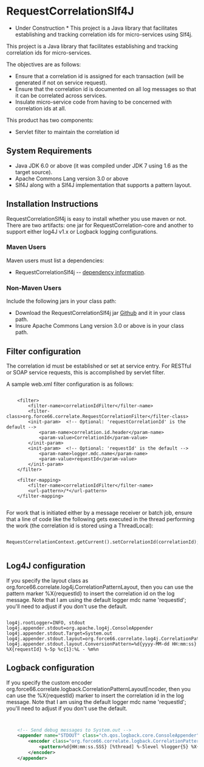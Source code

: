 # RequestCorrelationSlf4J
* Under Construction * This project is a Java library that facilitates establishing and tracking correlation ids for micro-services using Slf4j.

This project is a Java library that facilitates establishing and tracking correlation ids for micro-services.

The objectives are as follows:

* Ensure that a correlation id is assigned for each transaction (will be generated if not on service request).
* Ensure that the correlation id is documented on all log messages so that it can be correlated across services.
* Insulate micro-service code from having to be concerned with correlation ids at all.

This product has two components:

* Servlet filter to maintain the correlation id

System Requirements
-------------------

* Java JDK 6.0 or above (it was compiled under JDK 7 using 1.6 as the target source).
* Apache Commons Lang version 3.0 or above  
* Slf4J along with a Slf4J implementation that supports a pattern layout.  

Installation Instructions  
-------------------------
RequestCorrelationSlf4j is easy to install whether you use maven or not.  There are two artifacts: one jar for RequestCorrelation-core and another to support either log4J v1.x or Logback logging configurations.

### Maven Users  
Maven users must list a dependencies:  
* RequestCorrelationSlf4j -- [dependency information](http://search.maven.org/#search%7Cga%7C1%7Ca%3A%22RequestCorrelation-core%22).  

### Non-Maven Users  
Include the following jars in your class path:  
* Download the RequestCorrelationSlf4j jar [Github](https://github.com/Derek-Ashmore/RequestCorrelationSlf4J/releases) and it in your class path.  
* Insure Apache Commons Lang version 3.0 or above is in your class path.  


Filter configuration
---------------------------
The correlation id must be established or set at service entry.  For RESTful or SOAP service requests, this is accomplished by servlet filter.  

A sample web.xml filter configuration is as follows:
```

	<filter>
		<filter-name>correlationIdFilter</filter-name>
		<filter-class>org.force66.correlate.RequestCorrelationFilter</filter-class>
		<init-param>  <!-- Optional: 'requestCorrelationId' is the default -->
			<param-name>correlation.id.header</param-name>
			<param-value>CorrelationId</param-value>
		</init-param>
		<init-param>  <!-- Optional: 'requestId' is the default -->
			<param-name>logger.mdc.name</param-name>
			<param-value>requestId</param-value>
		</init-param>
	</filter>

	<filter-mapping>
		<filter-name>correlationIdFilter</filter-name>
		<url-pattern>/*</url-pattern>
	</filter-mapping>
	
```

For work that is initiated either by a message receiver or batch job, ensure that a line of code like the following gets executed in the thread performing the work (the correlation id is stored using a ThreadLocal):  
```  

RequestCorrelationContext.getCurrent().setCorrelationId(correlationId);  
	
```

Log4J configuration
--------------------------

If you specify the layout class as org.force66.correlate.log4j.CorrelationPatternLayout, then you
can use the pattern marker %X{requestId} to insert the correlation id on the log message.  Note that
I am using the default logger mdc name 'requestId'; you'll need to adjust if you don't use the default.

```

log4j.rootLogger=INFO, stdout
log4j.appender.stdout=org.apache.log4j.ConsoleAppender
log4j.appender.stdout.Target=System.out
log4j.appender.stdout.layout=org.force66.correlate.log4j.CorrelationPatternLayout
log4j.appender.stdout.layout.ConversionPattern=%d{yyyy-MM-dd HH:mm:ss} %X{requestId} %-5p %c{1}:%L - %m%n

```


Logback configuration
---------------------
If you specify the custom encoder org.force66.correlate.logback.CorrelationPatternLayoutEncoder,
then you can use the %X{requestId} marker to insert the correlation id in the log message. Note that
I am using the default logger mdc name 'requestId'; you'll need to adjust if you don't use the default.

```XML


	<!-- Send debug messages to System.out -->
	<appender name="STDOUT" class="ch.qos.logback.core.ConsoleAppender">
		<encoder class="org.force66.correlate.logback.CorrelationPatternLayoutEncoder">
			<pattern>%d{HH:mm:ss.SSS} [%thread] %-5level %logger{5} %X{requestId} - %msg%n</pattern>
		</encoder>
	</appender>


```


